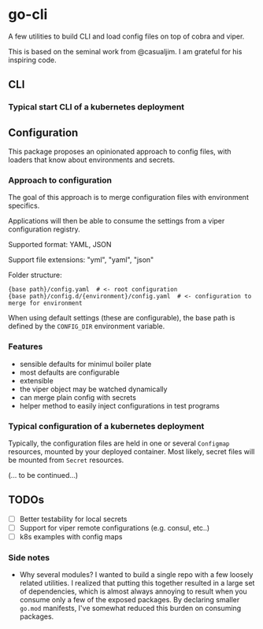 # go-cli

A few utilities to build CLI and load config files on top of cobra and viper.

This is based on the seminal work from @casualjim. I am grateful for his inspiring code.

## CLI

### Typical start CLI of a kubernetes deployment

## Configuration

This package proposes an opinionated approach to config files, with loaders that know about environments and secrets.

### Approach to configuration

The goal of this approach is to merge configuration files with environment specifics.

Applications will then be able to consume the settings from a viper configuration registry.

Supported format: YAML, JSON

Support file extensions: "yml", "yaml", "json"

Folder structure:
```
{base path}/config.yaml  # <- root configuration
{base path}/config.d/{environment}/config.yaml  # <- configuration to merge for environment
```

When using default settings (these are configurable), the base path is defined by the `CONFIG_DIR` environment variable.

### Features

* sensible defaults for minimul boiler plate
* most defaults are configurable
* extensible
* the viper object may be watched dynamically
* can merge plain config with secrets
* helper method to easily inject configurations in test programs

### Typical configuration of a kubernetes deployment

Typically, the configuration files are held in one or several `Configmap` resources, mounted by your deployed container.
Most likely, secret files will be mounted from `Secret` resources.

(... to be continued...)

## TODOs

* [ ] Better testability for local secrets
* [ ] Support for viper remote configurations (e.g. consul, etc..)
* [ ] k8s examples with config maps

### Side notes

* Why several modules?
  I wanted to build a single repo with a few loosely related utilities. 
  I realized that putting this together resulted in a large set of dependencies,
  which is almost always annoying to result when you consume only a few of the exposed packages.
  By declaring smaller `go.mod` manifests, I've somewhat reduced this burden on consuming packages.

